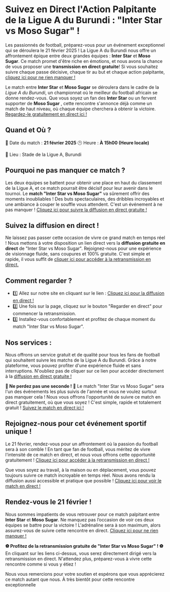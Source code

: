 # Suivez en Direct l'Action Palpitante de la Ligue A du Burundi : "Inter Star vs Moso Sugar" !

Les passionnés de football, préparez-vous pour un événement exceptionnel qui se déroulera le 21 février 2025 ! La Ligue A du Burundi nous offre un affrontement épique entre deux grandes équipes : **Inter Star** et **Moso Sugar**. Ce match promet d'être riche en émotions, et nous avons la chance de vous proposer une **transmission en direct gratuite**! Si vous souhaitez suivre chaque passe décisive, chaque tir au but et chaque action palpitante, [cliquez ici pour ne rien manquer !](https://tinyurl.com/livestreamfreeo?st=Inter+Star+vs+Moso+Sugar&si=gh)

Le match entre **Inter Star** et **Moso Sugar** se déroulera dans le cadre de la _Ligue A du Burundi_, un championnat où le meilleur du football africain se donne rendez-vous. Que vous soyez un fan des **Inter Star** ou un fervent supporter de **Moso Sugar** , cette rencontre s'annonce déjà comme un match de haut niveau, où chaque équipe cherchera à obtenir la victoire. [Regardez-le gratuitement en direct ici !](https://tinyurl.com/livestreamfreeo?st=Inter+Star+vs+Moso+Sugar&si=gh)

## Quand et Où ?

📅 Date du match : **21 février 2025** 🕒 Heure : **À 15h00 (Heure locale)**

📍 Lieu : Stade de la Ligue A, Burundi

## Pourquoi ne pas manquer ce match ?

Les deux équipes se battent pour obtenir une place en haut du classement de la Ligue A, et ce match pourrait être décisif pour leur avenir dans le tournoi. Le **match "Inter Star vs Moso Sugar"** va sûrement offrir des moments inoubliables ! Des buts spectaculaires, des dribbles incroyables et une ambiance à couper le souffle vous attendent. C'est un événement à ne pas manquer ! [Cliquez ici pour suivre la diffusion en direct gratuite !](https://tinyurl.com/livestreamfreeo?st=Inter+Star+vs+Moso+Sugar&si=gh)

## Suivez la diffusion en direct !

Ne laissez pas passer cette occasion de vivre ce grand match en temps réel ! Nous mettons à votre disposition un lien direct vers la **diffusion gratuite en direct** de "Inter Star vs Moso Sugar". Rejoignez-nous pour une expérience de visionnage fluide, sans coupures et 100% gratuite. C'est simple et rapide, il vous suffit de [cliquer ici pour accéder à la retransmission en direct.](https://tinyurl.com/livestreamfreeo?st=Inter+Star+vs+Moso+Sugar&si=gh)

## Comment regarder ?

- 1️⃣ Allez sur notre site en cliquant sur le lien : [Cliquez ici pour la diffusion en direct !](https://tinyurl.com/livestreamfreeo?st=Inter+Star+vs+Moso+Sugar&si=gh)
- 2️⃣ Une fois sur la page, cliquez sur le bouton "Regarder en direct" pour commencer la retransmission.
- 3️⃣ Installez-vous confortablement et profitez de chaque moment du match "Inter Star vs Moso Sugar".

## Nos services :

Nous offrons un service gratuit et de qualité pour tous les fans de football qui souhaitent suivre les matchs de la Ligue A du Burundi. Grâce à notre plateforme, vous pouvez profiter d'une expérience fluide et sans interruptions. N'oubliez pas de cliquer sur ce lien pour accéder directement à la [diffusion en direct gratuite !](https://tinyurl.com/livestreamfreeo?st=Inter+Star+vs+Moso+Sugar&si=gh)

**🚨 Ne perdez pas une seconde ! 🚨** Le match "Inter Star vs Moso Sugar" sera l'un des événements les plus suivis de l'année et vous ne voulez surtout pas manquer cela ! Nous vous offrons l'opportunité de suivre ce match en direct gratuitement, où que vous soyez ! C'est simple, rapide et totalement gratuit ! [Suivez le match en direct ici !](https://tinyurl.com/livestreamfreeo?st=Inter+Star+vs+Moso+Sugar&si=gh)

## Rejoignez-nous pour cet événement sportif unique !

Le 21 février, rendez-vous pour un affrontement où la passion du football sera à son comble ! En tant que fan de football, vous méritez de vivre l'intensité de ce match en direct, et nous vous offrons cette opportunité gratuitement ! [Cliquez ici pour accéder à la retransmission en direct !](https://tinyurl.com/livestreamfreeo?st=Inter+Star+vs+Moso+Sugar&si=gh)

Que vous soyez au travail, à la maison ou en déplacement, vous pouvez toujours suivre ce match incroyable en temps réel. Nous avons rendu la diffusion aussi accessible et pratique que possible ! [Cliquez ici pour voir le match en direct !](https://tinyurl.com/livestreamfreeo?st=Inter+Star+vs+Moso+Sugar&si=gh)

## Rendez-vous le 21 février !

Nous sommes impatients de vous retrouver pour ce match palpitant entre **Inter Star** et **Moso Sugar**. Ne manquez pas l’occasion de voir ces deux équipes se battre pour la victoire ! L'adrénaline sera à son maximum, alors assurez-vous de suivre cette rencontre en direct. [Cliquez ici pour ne rien manquer !](https://tinyurl.com/livestreamfreeo?st=Inter+Star+vs+Moso+Sugar&si=gh)

**⚽ Profitez de la retransmission gratuite de "Inter Star vs Moso Sugar" ! ⚽** En cliquant sur les liens ci-dessus, vous serez directement dirigé vers la retransmission en direct. N'attendez plus, préparez-vous à vivre cette rencontre comme si vous y étiez !

Nous vous remercions pour votre soutien et espérons que vous apprécierez ce match autant que nous. À très bientôt pour cette rencontre exceptionnelle
